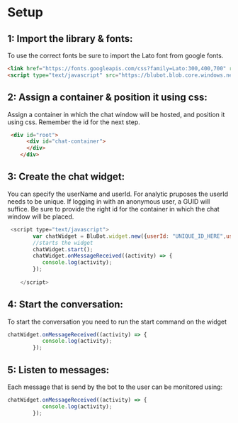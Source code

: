 # Setup
## 1: Import the library & fonts:
To use the correct fonts be sure to import the Lato font from google fonts.
```html
<link href="https://fonts.googleapis.com/css?family=Lato:300,400,700" rel="stylesheet">
<script type="text/javascript" src="https://blubot.blob.core.windows.net/jsc/blu-onboarding-bundle.js"></script></head>
```
## 2: Assign a container & position it using css:
Assign a container in which the chat window will be hosted, and position it using css. Remember the id for the next step.
```html
 <div id="root">
      <div id="chat-container">
      </div>
    </div>
```

## 3: Create the chat widget:
You can specify the userName and userId. For analytic pruposes the userId needs to be unique. If logging in with an anonymous user, a GUID will suffice.
Be sure to provide the right id for the container in which the chat window will be placed.
```javascript
 <script type="text/javascript">
        var chatWidget = BluBot.widget.new({userId: "UNIQUE_ID_HERE",userName:"question_asker"},"chat-container"); //root is the container id where the widget should be placed
        //starts the widget
        chatWidget.start();
        chatWidget.onMessageReceived((activity) => {
           console.log(activity);
        });
     
    </script>
```

## 4: Start the conversation:
To start the conversation you need to run the start command on the widget
```javascript
chatWidget.onMessageReceived((activity) => {
           console.log(activity);
        });
```

## 5: Listen to messages:
Each message that is send by the bot to the user can be monitored using:
```javascript
chatWidget.onMessageReceived((activity) => {
           console.log(activity);
        });
```

